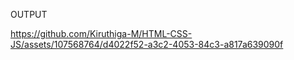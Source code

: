 OUTPUT 


https://github.com/Kiruthiga-M/HTML-CSS-JS/assets/107568764/d4022f52-a3c2-4053-84c3-a817a639090f
